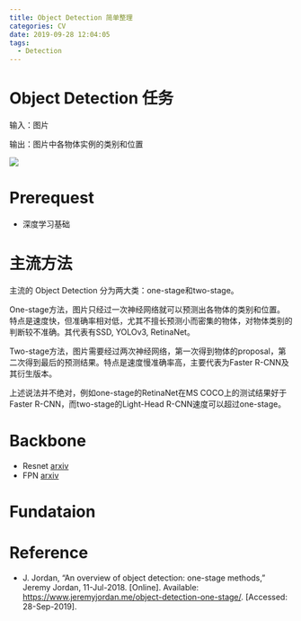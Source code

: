```yaml
---
title: Object Detection 简单整理
categories: CV
date: 2019-09-28 12:04:05
tags:
  - Detection
---
```


# Object Detection 任务

输入：图片

输出：图片中各物体实例的类别和位置

![](https://gluon-cv.mxnet.io/_static/object-detection.png)

# Prerequest

- 深度学习基础

# 主流方法

主流的 Object Detection 分为两大类：one-stage和two-stage。

One-stage方法，图片只经过一次神经网络就可以预测出各物体的类别和位置。特点是速度快，但准确率相对低，尤其不擅长预测小而密集的物体，对物体类别的判断较不准确。其代表有SSD, YOLOv3, RetinaNet。

Two-stage方法，图片需要经过两次神经网络，第一次得到物体的proposal，第二次得到最后的预测结果。特点是速度慢准确率高，主要代表为Faster R-CNN及其衍生版本。

上述说法并不绝对，例如one-stage的RetinaNet在MS COCO上的测试结果好于Faster R-CNN，而two-stage的Light-Head R-CNN速度可以超过one-stage。

# Backbone

- Resnet [arxiv](https://arxiv.org/abs/1512.03385)
- FPN [arxiv](https://arxiv.org/abs/1612.03144)
  
# Fundataion


# Reference

- J. Jordan, “An overview of object detection: one-stage methods,” Jeremy Jordan, 11-Jul-2018. [Online]. Available: https://www.jeremyjordan.me/object-detection-one-stage/. [Accessed: 28-Sep-2019].
‌
